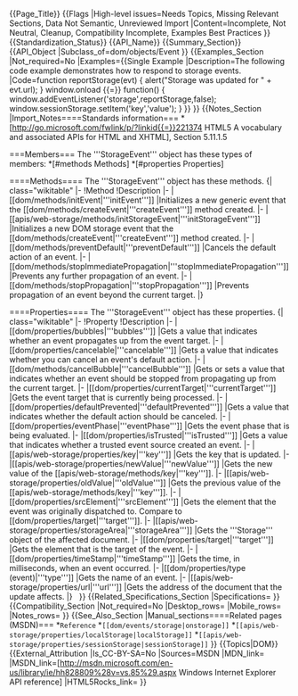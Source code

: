 {{Page_Title}}
{{Flags
|High-level issues=Needs Topics, Missing Relevant Sections, Data Not Semantic, Unreviewed Import
|Content=Incomplete, Not Neutral, Cleanup, Compatibility Incomplete, Examples Best Practices
}}
{{Standardization_Status}}
{{API_Name}}
{{Summary_Section}}
{{API_Object
|Subclass_of=dom/objects/Event
}}
{{Examples_Section
|Not_required=No
|Examples={{Single Example
|Description=The following code example demonstrates how to respond to storage events.
|Code=function reportStorage(evt) {
    alert("Storage was updated for " + evt.url);
}
window.onload {{=}} function() {
    window.addEventListener('storage',reportStorage,false);
    window.sessionStorage.setItem('key','value');
}
}}
}}
{{Notes_Section
|Import_Notes====Standards information===
*[http://go.microsoft.com/fwlink/p/?linkid{{=}}221374 HTML5 A vocabulary and associated APIs for HTML and XHTML], Section 5.11.1.5


===Members===
The '''StorageEvent''' object has these types of members:
*[#methods Methods]
*[#properties Properties]


====Methods====
The '''StorageEvent''' object has these methods.
{| class="wikitable"
|-
!Method
!Description
|-
|[[dom/methods/initEvent|'''initEvent''']]
|Initializes a new generic event that the  [[dom/methods/createEvent|'''createEvent''']] method created.
|-
|[[apis/web-storage/methods/initStorageEvent|'''initStorageEvent''']]
|Initializes a new DOM storage event  that the [[dom/methods/createEvent|'''createEvent''']] method created.
|-
|[[dom/methods/preventDefault|'''preventDefault''']]
|Cancels the default action of an event.
|-
|[[dom/methods/stopImmediatePropagation|'''stopImmediatePropagation''']]
|Prevents any further propagation of an event.
|-
|[[dom/methods/stopPropagation|'''stopPropagation''']]
|Prevents propagation of an event beyond the current target.
|}
 

====Properties====
The '''StorageEvent''' object has these properties.
{| class="wikitable"
|-
!Property
!Description
|-
|[[dom/properties/bubbles|'''bubbles''']]
|Gets a value that  indicates whether an event propagates up from the event target.
|-
|[[dom/properties/cancelable|'''cancelable''']]
|Gets a value that indicates whether you can cancel an event's default action.
|-
|[[dom/methods/cancelBubble|'''cancelBubble''']]
|Gets or sets a value that indicates whether an event should be stopped from propagating up from the current target.
|-
|[[dom/properties/currentTarget|'''currentTarget''']]
|Gets the event target that is currently being processed.
|-
|[[dom/properties/defaultPrevented|'''defaultPrevented''']]
|Gets a value that indicates whether the default action should be canceled.
|-
|[[dom/properties/eventPhase|'''eventPhase''']]
|Gets the event phase that is being evaluated.
|-
|[[dom/properties/isTrusted|'''isTrusted''']]
|Gets a value that indicates whether a trusted event source created an event.
|-
|[[apis/web-storage/properties/key|'''key''']]
|Gets  the key that  is  updated.
|-
|[[apis/web-storage/properties/newValue|'''newValue''']]
|Gets  the new value of the [[apis/web-storage/methods/key|'''key''']].
|-
|[[apis/web-storage/properties/oldValue|'''oldValue''']]
|Gets  the previous value of the [[apis/web-storage/methods/key|'''key''']].
|-
|[[dom/properties/srcElement|'''srcElement''']]
|Gets the element that the event was originally dispatched to. Compare to [[dom/properties/target|'''target''']].
|-
|[[apis/web-storage/properties/storageArea|'''storageArea''']]
|Gets  the '''Storage''' object of the  affected document.
|-
|[[dom/properties/target|'''target''']]
|Gets the element that is the target of the event.
|-
|[[dom/properties/timeStamp|'''timeStamp''']]
|Gets the time, in milliseconds, when an event occurred.
|-
|[[dom/properties/type (event)|'''type''']]
|Gets the name of an event.
|-
|[[apis/web-storage/properties/url|'''url''']]
|Gets  the address of the document that  the update affects.
|}
 
}}
{{Related_Specifications_Section
|Specifications=
}}
{{Compatibility_Section
|Not_required=No
|Desktop_rows=
|Mobile_rows=
|Notes_rows=
}}
{{See_Also_Section
|Manual_sections====Related pages (MSDN)===
*<code>Reference</code>
*<code>[[dom/events/storage|onstorage]]</code>
*<code>[[apis/web-storage/properties/localStorage|localStorage]]</code>
*<code>[[apis/web-storage/properties/sessionStorage|sessionStorage]]</code>
}}
{{Topics|DOM}}
{{External_Attribution
|Is_CC-BY-SA=No
|Sources=MSDN
|MDN_link=
|MSDN_link=[http://msdn.microsoft.com/en-us/library/ie/hh828809%28v=vs.85%29.aspx Windows Internet Explorer API reference]
|HTML5Rocks_link=
}}